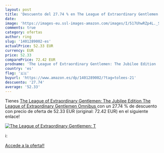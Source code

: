 ```yaml
---
layout: post
title: 'Descuento del 27.74 % en The League of Extraordinary Gentlemen: T'
date: 
image: 'https://images-eu.ssl-images-amazon.com/images/I/517UhwRZp4L._SL200_.jpg'
comments: true
category: ofertas
author: ring
slug: '1401289002-es'
actualPrice: 52.33 EUR
currency: EUR
price: 52.33
comparePrice: 72.42 EUR
prodname: 'The League of Extraordinary Gentlemen: The Jubilee Edition  The League of Extraordinary Gentlemen Omnibus '
country: 'es'
flag: '🇪🇸'
buyurl: 'https://www.amazon.es/dp/1401289002/?tag=tolees-21'
descuento: '27.74'
average: '52.33'
---
```


Tienes [The League of Extraordinary Gentlemen: The Jubilee Edition  The League of Extraordinary Gentlemen Omnibus ](https://www.amazon.es/dp/1401289002/?tag=tolees-21) con un 27.74 % de descuento con precio de oferta de 52.33 EUR (original: 72.42 EUR) en el siguiente enlace!

[![The League of Extraordinary Gentlemen: T](https://images-eu.ssl-images-amazon.com/images/I/517UhwRZp4L._SL200_.jpg)](https://www.amazon.es/dp/1401289002/?tag=tolees-21)

ℹ️:


[Accede a la oferta!!](https://www.amazon.es/dp/1401289002/?tag=tolees-21)
